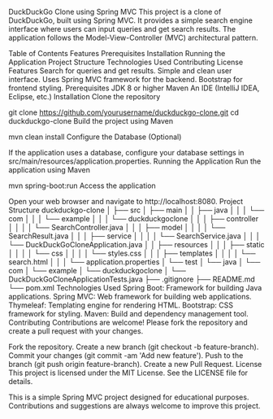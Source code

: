 DuckDuckGo Clone using Spring MVC
This project is a clone of DuckDuckGo, built using Spring MVC. It provides a simple search engine interface where users can input queries and get search results. The application follows the Model-View-Controller (MVC) architectural pattern.

Table of Contents
Features
Prerequisites
Installation
Running the Application
Project Structure
Technologies Used
Contributing
License
Features
Search for queries and get results.
Simple and clean user interface.
Uses Spring MVC framework for the backend.
Bootstrap for frontend styling.
Prerequisites
JDK 8 or higher
Maven
An IDE (IntelliJ IDEA, Eclipse, etc.)
Installation
Clone the repository

git clone https://github.com/yourusername/duckduckgo-clone.git
cd duckduckgo-clone
Build the project using Maven

mvn clean install
Configure the Database (Optional)

If the application uses a database, configure your database settings in src/main/resources/application.properties.
Running the Application
Run the application using Maven

mvn spring-boot:run
Access the application

Open your web browser and navigate to http://localhost:8080.
Project Structure
duckduckgo-clone
│
├── src
│   ├── main
│   │   ├── java
│   │   │   └── com
│   │   │       └── example
│   │   │           └── duckduckgoclone
│   │   │               ├── controller
│   │   │               │   └── SearchController.java
│   │   │               ├── model
│   │   │               │   └── SearchResult.java
│   │   │               ├── service
│   │   │               │   └── SearchService.java
│   │   │               └── DuckDuckGoCloneApplication.java
│   │   ├── resources
│   │   │   ├── static
│   │   │   │   └── css
│   │   │   │       └── styles.css
│   │   │   ├── templates
│   │   │   │   └── search.html
│   │   │   └── application.properties
│   └── test
│       └── java
│           └── com
│               └── example
│                   └── duckduckgoclone
│                       └── DuckDuckGoCloneApplicationTests.java
├── .gitignore
├── README.md
└── pom.xml
Technologies Used
Spring Boot: Framework for building Java applications.
Spring MVC: Web framework for building web applications.
Thymeleaf: Templating engine for rendering HTML.
Bootstrap: CSS framework for styling.
Maven: Build and dependency management tool.
Contributing
Contributions are welcome! Please fork the repository and create a pull request with your changes.

Fork the repository.
Create a new branch (git checkout -b feature-branch).
Commit your changes (git commit -am 'Add new feature').
Push to the branch (git push origin feature-branch).
Create a new Pull Request.
License
This project is licensed under the MIT License. See the LICENSE file for details.

This is a simple Spring MVC project designed for educational purposes. Contributions and suggestions are always welcome to improve this project.

